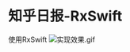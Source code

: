 # 知乎日报-RxSwift
使用RxSwift 
![实现效果.gif](https://gitee.com/KM5558/ZhiHuRiBao-RxSwift/blob/master/ZhiHuDaily_Gif.gif "效果图")